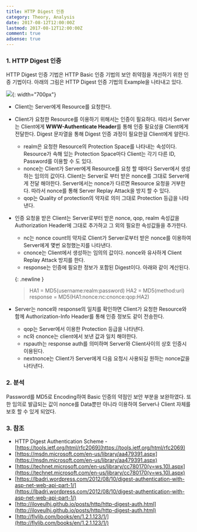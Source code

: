 ```yaml
---
title: HTTP Digest 인증
category: Theory, Analysis
date: 2017-08-12T12:00:00Z
lastmod: 2017-08-12T12:00:00Z
comment: true
adsense: true
---
```


### 1. HTTP Digest 인증

HTTP Digest 인증 기법은 HTTP Basic 인증 기법의 보안 취약점을 개선하기 위한 인증 기법이다. 아래의 그림은 HTTP Digest 인증 기법의 Example을 나타내고 있다.

![]({{site.baseurl}}/images/theory_analysis/HTTP_Digest_Authorization/HTTP_Digest_Example.PNG){: width="700px"}

* Client는 Server에게 Resource를 요청한다.
* Client가 요청한 Resource를 이용하기 위해서는 인증이 필요하다. 따라서 Server는 Client에게 **WWW-Authenticate Header**를 통해 인증 필요성을 Client에게 전달한다. Digest 문자열을 통해 Digest 인증 과정이 필요한걸 Client에게 알린다.
  * realm은 요청한 Resource의 Protection Space를 나타내는 속성이다. Resource가 속해 있는 Protection Space마다 Client는 각기 다른 ID, Password를 이용할 수 도 있다.
  * nonce는 Client가 Server에게 Resource를 요청 할 때마다 Server에서 생성하는 임의의 값이다. Client는 Server로 부터 받은 nonce를 그대로 Server에게 전달 해야한다. Server에서는 nonce가 다르면 Resource 요청을 거부한다. 따라서 nonce를 통해 Server Replay Attack을 방지 할 수 있다.
  * qop는 Quality of protection의 약자로 의미 그대로 Protection 등급을 나타낸다.
* 인증 요청을 받은 Client는 Server로부터 받은 nonce, qop, realm 속성값을 Authorization Header에 그대로 추가하고 그 외의 필요한 속성값들을 추가한다.
  * nc는 nonce count의 약자로 Client가 Server로부터 받은 nonce를 이용하여 Server에게 몇번 요청했는지를 나타낸다.
  * cnonce는 Client에서 생성하는 임의의 값이다. nonce와 유사하게 Client Replay Attack 방지를 한다.
  * response는 인증에 필요한 정보가 포함된 Digest이다. 아래와 같이 계산된다.

  {: .newline }
  > HA1 = MD5(username:realm:password)
  > HA2 = MD5(method:uri)
  > response = MD5(HA1:nonce:nc:cnonce:qop:HA2)

* Server는 nonce와 response의 일치를 확인하면 Client가 요청한 Resource와 함께 Authorization-Info Header를 통해 인증 정보도 같이 전송한다.
  * qop는 Server에서 이용한 Protection 등급을 나타낸다.
  * nc와 cnonce는 client에서 보낸 값과 일치 해야한다.
  * rspauth는 response auth를 의미하며 Server와 Client사이의 상호 인증시 이용된다.
  * nextnonce는 Client가 Server에게 다음 요청시 사용되길 원하는 nonce값을 나타낸다.

### 2. 분석

Password를 MD5로 Encoding하여 Basic 인증의 약점인 보안 부분을 보완하였다. 또한 임의로 발급되는 값이 nonce를 Data뿐만 아니라 이용하여 Server나 Client 자체를 보호 할 수 있게 되었다.

### 3. 참조

* HTTP Digest Authentication Scheme - [https://tools.ietf.org/html/rfc2069](https://tools.ietf.org/html/rfc2069)
* [https://msdn.microsoft.com/en-us/library/aa479391.aspx](https://msdn.microsoft.com/en-us/library/aa479391.aspx)
* [https://technet.microsoft.com/en-us/library/cc780170(v=ws.10).aspx](https://technet.microsoft.com/en-us/library/cc780170(v=ws.10).aspx)
* [https://lbadri.wordpress.com/2012/08/10/digest-authentication-with-asp-net-web-api-part-1/](https://lbadri.wordpress.com/2012/08/10/digest-authentication-with-asp-net-web-api-part-1/)
* [http://iloveulhj.github.io/posts/http/http-digest-auth.html](http://iloveulhj.github.io/posts/http/http-digest-auth.html)
* [http://flylib.com/books/en/1.2.1.123/1/](http://flylib.com/books/en/1.2.1.123/1/)
